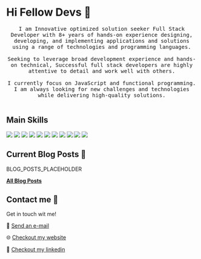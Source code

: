 # Hi Fellow Devs :wave:

<p align="center">
  <samp>
I am Innovative optimized solution seeker Full Stack Developer with 8+ years of hands-on experience designing, developing, and implementing applications and solutions using a range of technologies and programming languages.
<br />
<br />
<samp>
Seeking to leverage broad development experience and hands-on technical, Successful full stack developers are highly attentive to detail and work well with others.
</samp>
<br />
<br />

<samp>
I currently focus on JavaScript and functional programming. I am always looking for new challenges and technologies while delivering high-quality solutions.
</samp>
  <br/>
  <br/>
</p>

## Main Skills


![](https://img.shields.io/badge/Framework-React-informational?style=flat&logo=react&logoColor=white&color=3bac3a)
![](https://img.shields.io/badge/Framework-ReactNative-informational?style=flat&logo=react&logoColor=white&color=3bac3a)
![](https://img.shields.io/badge/Framework-Vue-informational?style=flat&logo=vue.js&logoColor=white&color=3bac3a)
![](https://img.shields.io/badge/Framework-Angular-informational?style=flat&logo=angular&logoColor=white&color=3bac3a)
![](https://img.shields.io/badge/Framework-Flutter-informational?style=flat&logo=flutter&logoColor=white&color=3bac3a)
![](https://img.shields.io/badge/Framework-Quasar-informational?style=flat&logo=quasar&logoColor=white&color=3bac3a)
![](https://img.shields.io/badge/Language-JavaScript-informational?style=flat&logo=javascript&logoColor=white&color=3bac3a)
![](https://img.shields.io/badge/Language-TypeScript-informational?style=flat&logo=typescript&logoColor=white&color=3bac3a)
![](https://img.shields.io/badge/Database-MySQL-informational?style=flat&logo=mysql&logoColor=white&color=3bac3a)
![](https://img.shields.io/badge/Database-MongoDB-informational?style=flat&logo=mongodb&logoColor=white&color=3bac3a)
![](https://img.shields.io/badge/Cloud-AWS-informational?style=flat&logo=Amazon&logoColor=white&color=3bac3a)


## Current Blog Posts :pencil:

<!-- START: Auto generated by Github Action -->
BLOG_POSTS_PLACEHOLDER
<!-- END: Auto generated by Github Action -->

[**All Blog Posts**](https://petar-majcen.web.app)

## Contact me :speech_balloon:

Get in touch wit me!

:e-mail: <a href="mailto:petar.majcen.d@gmail.com">Send an e-mail</a>

:globe_with_meridians: <a href="https://petar-majcen.web.app">Checkout my website</a>

:memo: <a href="linkedin.com/in/petar-majcen/">Checkout my linkedin</a>
